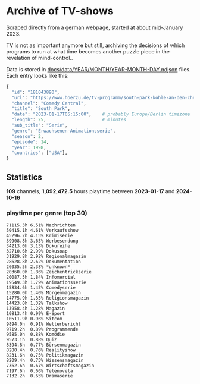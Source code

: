 # Archive of TV-shows

Scraped directly from a german webpage, started at about mid-January 2023.

TV is not as important anymore but still, archiving the decisions of which programs to run at what time
becomes another puzzle piece in the revelation of mind-control.. 

Data is stored in [docs/data/YEAR/MONTH/YEAR-MONTH-DAY.ndjson](docs/data/) files. 
Each entry looks like this:

```python
{
  "id": "181043890", 
  "url": "https://www.hoerzu.de/tv-programm/south-park-kohle-an-den-chefkoch/bid_181043890/", 
  "channel": "Comedy Central", 
  "title": "South Park", 
  "date": "2023-01-17T05:15:00",    # probably Europe/Berlin timezone 
  "length": 25,                     # minutes 
  "sub_title": "Serie", 
  "genre": "Erwachsenen-Animationsserie", 
  "season": 2, 
  "episode": 14, 
  "year": 1998, 
  "countries": ["USA"],
}
```

## Statistics

**109** channels, **1,092,472.5** hours playtime between **2023-01-17** and **2024-10-16**


### playtime per genre (top 30)

    71115.3h 6.51% Nachrichten
    50415.1h 4.61% Verkaufsshow
    45296.2h 4.15% Krimiserie
    39908.8h 3.65% Werbesendung
    34213.0h 3.13% Dokureihe
    32710.6h 2.99% Dokusoap
    31929.8h 2.92% Regionalmagazin
    28628.8h 2.62% Dokumentation
    26035.5h 2.38% *unknown*
    20360.0h 1.86% Zeichentrickserie
    20087.5h 1.84% Infomercial
    19549.3h 1.79% Animationsserie
    15834.6h 1.45% Comedyserie
    15280.0h 1.40% Morgenmagazin
    14775.9h 1.35% Religionsmagazin
    14423.0h 1.32% Talkshow
    13958.4h 1.28% Magazin
    10813.4h 0.99% E-Sport
    10511.9h 0.96% Sitcom
    9894.0h  0.91% Wetterbericht
    9719.2h  0.89% Programmende
    9585.0h  0.88% Komödie
    9573.1h  0.88% Quiz
    8394.8h  0.77% Börsenmagazin
    8280.4h  0.76% Realityshow
    8231.6h  0.75% Politikmagazin
    8209.4h  0.75% Wissensmagazin
    7362.6h  0.67% Wirtschaftsmagazin
    7197.6h  0.66% Telenovela
    7132.2h  0.65% Dramaserie
